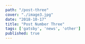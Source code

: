 ```yaml
---
path: "/post-three"
cover: "./image3.jpg"
date: "2018-10-17"
title: "Post Number Three"
tags: ['gatsby', 'news', 'other']
published: true
---
```

